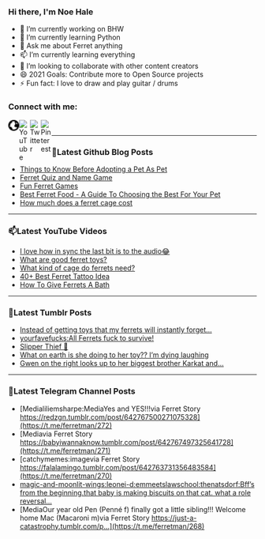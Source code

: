 ### Hi there, I'm Noe Hale

- 🔭 I’m currently working on BHW
- 🌱 I’m currently learning Python
- 💬 Ask me about Ferret anything
- 📫 I’m currently learning everything
- 🔭 I’m looking to collaborate with other content creators
- 😄 2021 Goals: Contribute more to Open Source projects
- ⚡ Fun fact: I love to draw and play guitar / drums

### Connect with me:

[<img align="left" alt="ferretvoice.com" width="22px" src="https://raw.githubusercontent.com/iconic/open-iconic/master/svg/globe.svg" />](https://ferretvoice.com)
[<img align="left" alt="YouTube" width="22px" src="https://cdn.jsdelivr.net/npm/simple-icons@v3/icons/youtube.svg" />](https://www.youtube.com/channel/UCk665XTfaMLVwFVWUmgnDiw)
[<img align="left" alt="Twitter" width="22px" src="https://cdn.jsdelivr.net/npm/simple-icons@v3/icons/twitter.svg" />](https://twitter.com/voiceferret)
[<img align="left" alt="Pinterest" width="22px" src="https://cdn.jsdelivr.net/npm/simple-icons@v3/icons/pinterest.svg" />](https://www.pinterest.com/voiceferret/)

<br />

---
### 🔭Latest Github Blog Posts
<!-- GITHUB:START -->
- [Things to Know Before Adopting a Pet As Pet](http://noehale.github.io/things-to-know-before-adopting-a-pet-as-pet/)
- [Ferret Quiz and Name Game](http://noehale.github.io/ferret-quiz/)
- [Fun Ferret Games](http://noehale.github.io/fun-ferret-games/)
- [Best Ferret Food - A Guide To Choosing the Best For Your Pet](http://noehale.github.io/best-ferret-food/)
- [How much does a ferret cage cost](http://noehale.github.io/how-much-does-a-ferret-cage-cost/)
<!-- GITHUB:END -->
---
### 📫Latest YouTube Videos

<!-- YOUTUBE:START -->
- [I love how in sync the last bit is to the audio😂](https://www.youtube.com/watch?v=WHBeGHwSlGY)
- [What are good ferret toys?](https://www.youtube.com/watch?v=tPxRilBzc0s)
- [What kind of cage do ferrets need?](https://www.youtube.com/watch?v=xzz6hC3sR5A)
- [40+ Best Ferret Tattoo Idea](https://www.youtube.com/watch?v=KIKqduR6Xcs)
- [How To Give Ferrets A Bath](https://www.youtube.com/watch?v=A0nwywkhTSg)
<!-- YOUTUBE:END -->

---
### 📝Latest Tumblr Posts

<!-- TUMBLR:START -->
- [Instead of getting toys that my ferrets will instantly forget...](https://come-forth-into-the-light.tumblr.com/post/642752481536966657)
- [yourfavefucks:All Ferrets fuck to survive!](https://come-forth-into-the-light.tumblr.com/post/642729793876541440)
- [Slipper Thief 💖](https://come-forth-into-the-light.tumblr.com/post/642684448547192832)
- [What on earth is she doing to her toy?? I’m dying laughing](https://come-forth-into-the-light.tumblr.com/post/642661808426123264)
- [Gwen on the right looks up to her biggest brother Karkat and...](https://come-forth-into-the-light.tumblr.com/post/642639145027698688)
<!-- TUMBLR:END -->
---
### 📝Latest Telegram Channel Posts

<!-- TELEGRAM:START -->
- [Medialiliemsharpe:MediaYes and YES!!!via Ferret Story https://redzgn.tumblr.com/post/642767500271075328](https://t.me/ferretman/272)
- [Mediavia Ferret Story https://babyiwannaknow.tumblr.com/post/642767497325641728](https://t.me/ferretman/271)
- [catchymemes:imagevia Ferret Story https://falalamingo.tumblr.com/post/642763731356483584](https://t.me/ferretman/270)
- [magic-and-moonlit-wings:leonei-d:emmeetslawschool:thenatsdorf:Bff’s from the beginning.that baby is making biscuits on that cat. what a role reversal...](https://t.me/ferretman/269)
- [MediaOur year old Pen (Penné f) finally got a little sibling!!! Welcome home Mac (Macaroni m)via Ferret Story https://just-a-catastrophy.tumblr.com/p...](https://t.me/ferretman/268)
<!-- TELEGRAM:END -->
